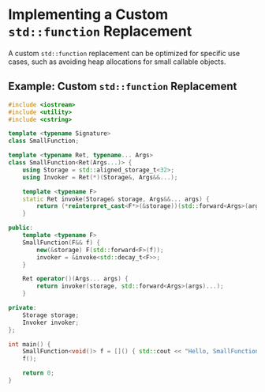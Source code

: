 # Implementing a Custom `std::function` Replacement

A custom `std::function` replacement can be optimized for specific use cases, such as avoiding heap allocations for small callable objects.

## Example: Custom `std::function` Replacement

```cpp
#include <iostream>
#include <utility>
#include <cstring>

template <typename Signature>
class SmallFunction;

template <typename Ret, typename... Args>
class SmallFunction<Ret(Args...)> {
    using Storage = std::aligned_storage_t<32>;
    using Invoker = Ret(*)(Storage&, Args&&...);

    template <typename F>
    static Ret invoke(Storage& storage, Args&&... args) {
        return (*reinterpret_cast<F*>(&storage))(std::forward<Args>(args)...);
    }

public:
    template <typename F>
    SmallFunction(F&& f) {
        new(&storage) F(std::forward<F>(f));
        invoker = &invoke<std::decay_t<F>>;
    }

    Ret operator()(Args... args) {
        return invoker(storage, std::forward<Args>(args)...);
    }

private:
    Storage storage;
    Invoker invoker;
};

int main() {
    SmallFunction<void()> f = []() { std::cout << "Hello, SmallFunction!" << std::endl; };
    f();

    return 0;
}
```
